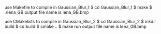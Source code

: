 use Makefile to compile in Gaussian_Blur_1
  $ cd Gaussian_Blur_1
  $ make
  $ ./lena_GB
  output file name is lena_GB.bmp

use CMakelists to compile in Gaussian_Blur_2
  $ cd Gaussian_Blur_2
  $ mkdir build
  $ cd build
  $ cmake ..
  $ make run
  output file name is lena_GB.bmp
